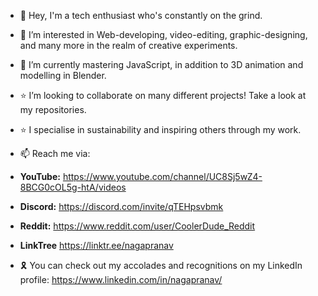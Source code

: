 - 👋 Hey, I'm a tech enthusiast who's constantly on the grind.

- 👀 I’m interested in Web-developing, video-editing, graphic-designing, and many more in the realm of creative experiments.

- 🌱 I’m currently mastering JavaScript, in addition to 3D animation and modelling in Blender.
 
- ⭐ I’m looking to collaborate on many different projects! Take a look at my repositories.
- ⭐ I specialise in sustainability and inspiring others through my work.

- 📫 Reach me via:
- **YouTube:** https://www.youtube.com/channel/UC8Sj5wZ4-8BCG0cOL5g-htA/videos
- **Discord:** https://discord.com/invite/qTEHpsvbmk
- **Reddit:** https://www.reddit.com/user/CoolerDude_Reddit
- **LinkTree** https://linktr.ee/nagapranav

- 🎗️ You can check out my accolades and recognitions on my LinkedIn profile: https://www.linkedin.com/in/nagapranav/

<!---
CoolerGit/CoolerGit is a ✨ special ✨ repository because its `README.md` (this file) appears on your GitHub profile.
You can click the Preview link to take a look at your changes.
--->
